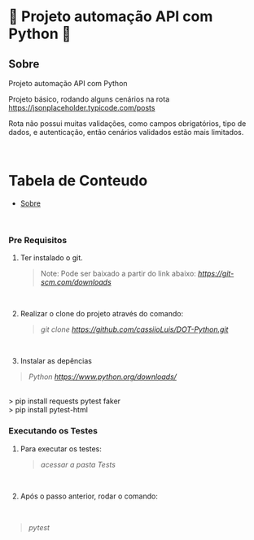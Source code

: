 # 🚀 Projeto automação API com Python 🚀

<a name="sobre"></a>

## Sobre

Projeto automação API com Python

Projeto básico, rodando alguns cenários na rota https://jsonplaceholder.typicode.com/posts

Rota não possui muitas validações, como campos obrigatórios, tipo de dados, e autenticação, então cenários validados estão mais limitados.

<br>

# Tabela de Conteudo

<!--ts-->

- [Sobre](#Sobre)
<!--te-->

<br>
<a name="pre-requisitos"></a>

### Pre Requisitos

1.  Ter instalado o git.
    > Note: Pode ser baixado a partir do link abaixo: <i>https://git-scm.com/downloads</i>

<br>

2.  Realizar o clone do projeto através do comando:
    > <i>git clone https://github.com/cassiioLuis/DOT-Python.git</i>

<br>

3.  Instalar as depências
   > <i>Python https://www.python.org/downloads/</i>
   <br>
   > pip install requests pytest faker <br>
   > pip install pytest-html

<br>


### Executando os Testes

1. Para executar os testes: 
   > <i>acessar a pasta Tests</i>

<br>

2. Após o passo anterior, rodar o comando:

<br>

   > <i>pytest</i>
   
[Pytest]: https://docs.pytest.org/en/stable/
[Python]: https://www.python.org/doc/

<br><br><br>
